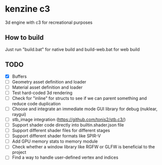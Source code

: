 # kenzine c3
3d engine with c3 for recreational purposes

## How to build
Just run "build.bat" for native build and build-web.bat for web build

## TODO
- [X] Buffers
- [ ] Geometry asset definition and loader
- [ ] Material asset definition and loader
- [ ] Test hard-coded 3d rendering
- [ ] Check for "inline" for structs to see if we can parent something and reduce code duplication
- [ ] Choose and integrate an immediate mode GUI library for debug (nuklear, raygui)
- [ ] stb_image integration (https://github.com/tonis2/stb.c3/)
- [ ] Support shader code directly into builtin.shader.json file
- [ ] Support different shader files for different stages
- [ ] Support different shader formats like SPIR-V
- [ ] Add GPU memory stats to memory module
- [ ] Check whether a window library like RGFW or GLFW is beneficial to the project
- [ ] Find a way to handle user-defined vertex and indices